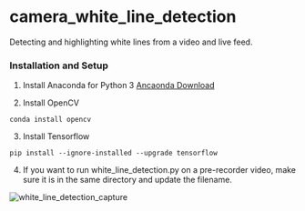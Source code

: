 # camera_white_line_detection
Detecting and highlighting white lines from a video and live feed.

### Installation and Setup
1. Install Anaconda for Python 3 
  [Ancaonda Download](https://www.anaconda.com/download/)

2. Install OpenCV
  ```
  conda install opencv
  ```
3. Install Tensorflow
  ```
  pip install --ignore-installed --upgrade tensorflow
  ```
4. If you want to run white_line_detection.py on a pre-recorder video, make sure it is in the same directory and update the filename.

![white_line_detection_capture](https://github.com/Triton-AI/camera_white_line_detection/assets/83106965/0f5ca14c-737b-420b-aebf-d29076fa949f)
